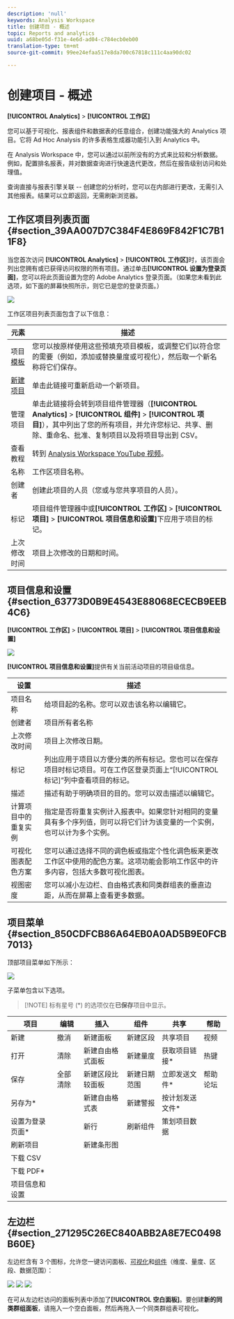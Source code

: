 ```yaml
---
description: 'null'
keywords: Analysis Workspace
title: 创建项目 - 概述
topic: Reports and analytics
uuid: a68be05d-f31e-4e6d-ad04-c784ecb0eb00
translation-type: tm+mt
source-git-commit: 99ee24efaa517e8da700c67818c111c4aa90dc02

---
```



# 创建项目 - 概述

**[!UICONTROL Analytics]** &gt; **[!UICONTROL 工作区]**

您可以基于可视化、报表组件和数据表的任意组合，创建功能强大的 Analytics 项目。它将 Ad Hoc Analysis 的许多表格生成器功能引入到 Analytics 中。

在 Analysis Workspace 中，您可以通过以前所没有的方式来比较和分析数据。例如，配置排名报表，并对数据查询进行快速迭代更改，然后在报告级别访问和处理值。

查询直接与报表引擎关联 -- 创建您的分析时，您可以在内部进行更改，无需引入其他报表。结果可以立即返回，无需刷新浏览器。

## 工作区项目列表页面 {#section_39AA007D7C384F4E869F842F1C7B11F8}

当您首次访问 **[!UICONTROL Analytics]** &gt; **[!UICONTROL 工作区]**&#x200B;时，该页面会列出您拥有或已获得访问权限的所有项目。通过单击&#x200B;**[!UICONTROL 设置为登录页面]**，您可以将此页面设置为您的 Adobe Analytics 登录页面。（如果您未看到此选项，如下面的屏幕快照所示，则它已是您的登录页面。）

![](assets/sample-project.png)

工作区项目列表页面包含了以下信息：

| 元素 | 描述 |
|---|---|
| 项目[模板](/help/analyze/analysis-workspace/build-workspace-project/starter-projects.md) | 您可以按原样使用这些预填充项目模板，或调整它们以符合您的需要（例如，添加或替换量度或可视化），然后取一个新名称将它们保存。 |
| [新建项目](/help/analyze/analysis-workspace/build-workspace-project/t-freeform-project.md) | 单击此链接可重新启动一个新项目。 |
| 管理项目 | 单击此链接将会转到项目组件管理器（**[!UICONTROL Analytics]** &gt; **[!UICONTROL 组件]** &gt; **[!UICONTROL 项目]**），其中列出了您的所有项目，并允许您标记、共享、删除、重命名、批准、复制项目以及将项目导出到 CSV。 |
| 查看教程 | 转到 [Analysis Workspace YouTube 视频](https://www.youtube.com/playlist?list=PL2tCx83mn7GuNnQdYGOtlyCu0V5mEZ8sS)。 |
| 名称 | 工作区项目名称。 |
| 创建者 | 创建此项目的人员（您或与您共享项目的人员）。 |
| 标记 | 项目组件管理器中或&#x200B;**[!UICONTROL 工作区]** &gt; **[!UICONTROL 项目]** &gt; **[!UICONTROL 项目信息和设置]**&#x200B;下应用于项目的标记。 |
| 上次修改时间 | 项目上次修改的日期和时间。 |

## 项目信息和设置 {#section_63773D0B9E4543E88068ECECB9EEB4C6}

**[!UICONTROL 工作区]** &gt; **[!UICONTROL 项目]** &gt; **[!UICONTROL 项目信息和设置]**

![](assets/projectinfo.png)

**[!UICONTROL 项目信息和设置]**&#x200B;提供有关当前活动项目的项目级信息。

| 设置 | 描述 |
|---|---|
| 项目名称 | 给项目起的名称。您可以双击该名称以编辑它。 |
| 创建者 | 项目所有者名称 |
| 上次修改时间 | 项目上次修改日期。 |
| 标记 | 列出应用于项目以方便分类的所有标记。您也可以在保存项目时标记项目。可在工作区登录页面上“[!UICONTROL 标记]”列中查看项目的标记。 |
| 描述 | 描述有助于明确项目的目的。您可以双击描述以编辑它。 |
| 计算项目中的重复实例 | 指定是否将重复实例计入报表中。如果您针对相同的变量具有多个序列值，则可以将它们计为该变量的一个实例，也可以计为多个实例。 |
| 可视化图表配色方案 | 您可以通过选择不同的调色板或指定个性化调色板来更改工作区中使用的配色方案。这项功能会影响工作区中的许多内容，包括大多数可视化图表。 |
| 视图密度 | 您可以减小左边栏、自由格式表和同类群组表的垂直边距，从而在屏幕上查看更多数据。 |

## 项目菜单 {#section_850CDFCB86A64EB0A0AD5B9E0FCB7013}

顶部项目菜单如下所示：

![](assets/new-project-menus.png)

子菜单包含以下选项。

> [!NOTE] 标有星号 (*) 的选项仅在&#x200B;**已保存**&#x200B;项目中显示。

| 项目 | 编辑 | 插入 | 组件 | 共享 | 帮助 |
|---|---|---|---|---|---|
| 新建 | 撤消 | 新建面板 | 新建区段 | 共享项目 | 视频 |
| 打开 | 清除 | 新建自由格式面板 | 新建量度 | 获取项目链接* | 热键 |
| 保存 | 全部清除 | 新建区段比较面板 | 新建日期范围 | 立即发送文件* | 帮助论坛 |
| 另存为* |  | 新建自由格式表 | 新建警报 | 按计划发送文件* |  |
| 设置为登录页面* |  | 新行 | 刷新组件 | 策划项目数据 |  |
| 刷新项目 |  | 新建条形图 |  |  |  |
| 下载 CSV |  |  |  |  |  |
| 下载 PDF* |  |  |  |  |  |
| 项目信息和设置 |  |  |  |  |  |

## 左边栏 {#section_271295C26EC840ABB2A8E7EC0498B60E}

左边栏含有 3 个图标，允许您一键访问面板、[可视化](/help/analyze/analysis-workspace/visualizations/freeform-analysis-visualizations.md)和[组件](/help/analyze/analysis-workspace/components/analysis-workspace-components.md)（维度、量度、区段、数据范围）：

![](assets/panels.png) ![](assets/visualizations.png) ![](assets/components.png)

在可从左边栏访问的面板列表中添加了&#x200B;**[!UICONTROL 空白面板]**。要创建&#x200B;**新的同类群组面板**，请拖入一个空白面板，然后再拖入一个同类群组表可视化。
